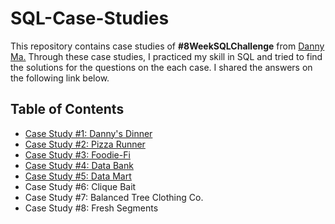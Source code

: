 # SQL-Case-Studies

This repository contains case studies of **#8WeekSQLChallenge** from [Danny Ma.](https://8weeksqlchallenge.com/getting-started/) Through these case studies, I practiced my skill in SQL and tried to find the solutions for the questions on the each case. I shared the answers on the following link below. 

## Table of Contents
- [Case Study #1: Danny's Dinner](https://github.com/eunikehp/SQL-Case-Studies/blob/main/Case%20Study%20%231:%20Danny's%20Dinner.md)
- [Case Study #2: Pizza Runner](https://github.com/eunikehp/SQL-Case-Studies/blob/main/Case%20Study%20%232:%20Pizza%20Runner/Main%20page.md)
- [Case Study #3: Foodie-Fi](https://github.com/eunikehp/SQL-Case-Studies/blob/main/Case%20Study%20%233%20-%20Foodie-Fi.md)
- [Case Study #4: Data Bank](https://github.com/eunikehp/SQL-Case-Studies/blob/main/Case%20Study%20%234%20-%20Data%20Bank.md)
- [Case Study #5: Data Mart](https://github.com/eunikehp/SQL-Case-Studies/blob/main/Case%20Study%20%235:%20Data%20Mart/Main%20Page.md)
- Case Study #6: Clique Bait
- Case Study #7: Balanced Tree Clothing Co.
- Case Study #8: Fresh Segments
